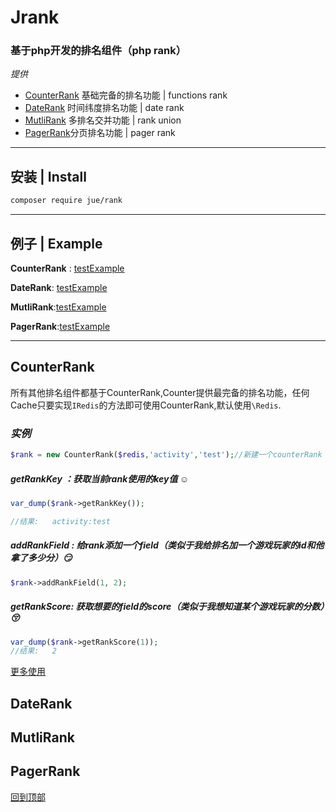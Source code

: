 # Jrank

### 基于php开发的排名组件（php rank）

*提供*

* [CounterRank](#counterrank) 基础完备的排名功能 | functions rank 
* [DateRank](#daterank) 时间纬度排名功能 | date rank 
* [MutliRank](#mutlirank) 多排名交并功能 | rank union
* [PagerRank](#pagerrank)分页排名功能 | pager rank

------



## 安装   |    Install

```Bash
composer require jue/rank
```

-------



## 例子   |    Example

**CounterRank** : [testExample](/src/Test/TestCounterRank.php)

**DateRank**: [testExample](/src/Test/TestDateCounterRank.php)

**MutliRank**:[testExample](/src/Test/TestMutliCounterRank.php)

**PagerRank**:[testExample](/src/Test/TestPagerRank.php)

--------




CounterRank
-----

所有其他排名组件都基于CounterRank,Counter提供最完备的排名功能，任何Cache只要实现`IRedis`的方法即可使用CounterRank,默认使用`\Redis`.<br>

### *实例*

```php
$rank = new CounterRank($redis,'activity','test');//新建一个counterRank
```

##### getRankKey ：获取当前rank使用的key值 ☺️

```php
var_dump($rank->getRankKey());

//结果:	activity:test
```

##### addRankField : 给rank添加一个field（类似于我给排名加一个游戏玩家的id和他拿了多少分）:smirk:

```php
$rank->addRankField(1, 2);
```

##### getRankScore: 获取想要的field的score（类似于我想知道某个游戏玩家的分数）:kissing_closed_eyes:

```php
var_dump($rank->getRankScore(1));
//结果:	2	
```

[更多使用]()






DateRank
-----


MutliRank
-----


PagerRank
-----















[回到顶部](#JRank)
